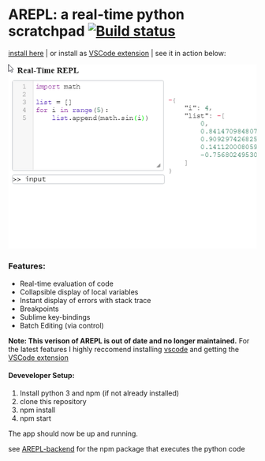 # AREPL: a real-time python scratchpad [![Build status](https://ci.appveyor.com/api/projects/status/a0ee1c2y5k40a0aw?svg=true)](https://ci.appveyor.com/project/Almenon/arepl)

[install here](https://github.com/Almenon/AREPL/releases) | or install as [VSCode extension](https://github.com/Almenon/AREPL-vscode) | see it in action below:

![Alt Text](https://raw.githubusercontent.com/Almenon/AREPL/master/arepl%20demo.gif)

### Features:
* Real-time evaluation of code
* Collapsible display of local variables
* Instant display of errors with stack trace
* Breakpoints
* Sublime key-bindings
* Batch Editing (via control)

**Note: This verison of AREPL is out of date and no longer maintained.**  For the latest features I highly reccomend installing [vscode](https://code.visualstudio.com/) and getting the [VSCode extension](https://github.com/Almenon/AREPL-vscode)

#### Deveveloper Setup:

1. Install python 3 and npm (if not already installed)
2. clone this repository
3. npm install
5. npm start

The app should now be up and running.

see [AREPL-backend](https://github.com/Almenon/AREPL-backend) for the npm package that executes the python code
